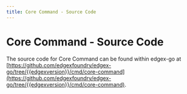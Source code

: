 ```yaml
---
title: Core Command - Source Code
---
```


# Core Command - Source Code

The source code for Core Command can be found within edgex-go at
[https://github.com/edgexfoundry/edgex-go/tree/{{edgexversion}}/cmd/core-command](https://github.com/edgexfoundry/edgex-go/tree/{{edgexversion}}/cmd/core-command).
